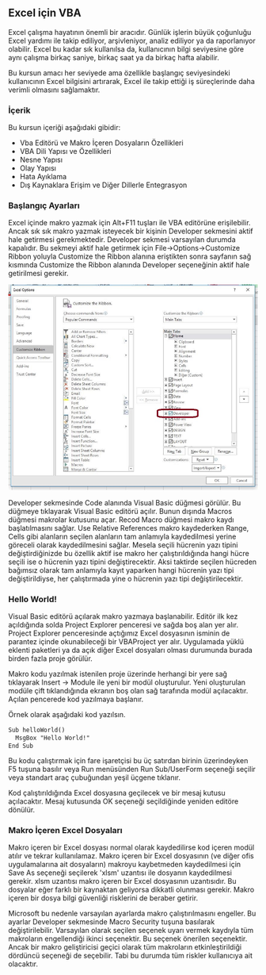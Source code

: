 ## Excel için VBA

Excel çalışma hayatının önemli bir aracıdır. Günlük işlerin büyük çoğunluğu Excel yardımı ile takip ediliyor, arşivleniyor, analiz ediliyor ya da raporlanıyor olabilir. Excel bu kadar sık kullanılsa da, kullanıcının bilgi seviyesine göre aynı çalışma birkaç saniye, birkaç saat ya da birkaç hafta alabilir. 

Bu kursun amacı her seviyede ama özellikle başlangıç seviyesindeki kullanıcının Excel bilgisini artırarak, Excel ile takip ettiği iş süreçlerinde daha verimli olmasını sağlamaktır.

### İçerik

Bu kursun içeriği aşağıdaki gibidir:

- Vba Editörü ve Makro İçeren Dosyaların Özellikleri
- VBA Dili Yapısı ve Özellikleri
- Nesne Yapısı
- Olay Yapısı
- Hata Ayıklama
- Dış Kaynaklara Erişim ve Diğer Dillerle Entegrasyon

### Başlangıç Ayarları

Excel içinde makro yazmak için Alt+F11 tuşları ile VBA editörüne erişilebilir. Ancak sık sık makro yazmak isteyecek bir kişinin Developer sekmesini aktif hale getirmesi gerekmektedir.
Developer sekmesi varsayılan durumda kapalıdır. Bu sekmeyi aktif hale getirmek için File->Options->Customize Ribbon yoluyla Customize the Ribbon alanına eriştikten sonra sayfanın sağ kısmında Customize the Ribbon alanında Developer seçeneğinin aktif hale getirilmesi gerekir.

![Activate Developer Tab](/img/activate_developer_tab.jpg)

Developer sekmesinde Code alanında Visual Basic düğmesi görülür. Bu düğmeye tıklayarak Visual Basic editörü açılır. Bunun dışında Macros düğmesi makrolar kutusunu açar. Recod Macro düğmesi makro kaydı başlatılmasını sağlar. Use Relative References makro kaydederken Range, Cells gibi alanların seçilen alanların tam anlamıyla kaydedilmesi yerine göreceli olarak kaydedilmesini sağlar. Mesela seçili hücrenin yazı tipini değiştirdiğinizde bu özellik aktif ise makro her çalıştırıldığında hangi hücre seçili ise o hücrenin yazı tipini değiştirecektir. Aksi taktirde seçilen hücreden bağımsız olarak tam anlamıyla kayıt yaparken hangi hücrenin yazı tipi değiştirildiyse, her çalıştırmada yine o hücrenin yazı tipi değiştirilecektir.

### Hello World!

Visual Basic editörü açılarak makro yazmaya başlanabilir. Editör ilk kez açıldığında solda Project Explorer penceresi ve sağda boş alan yer alır. Project Explorer penceresinde açtığımız Excel dosyasının isminin de parantez içinde okunabileceği bir VBAProject yer alır. Uygulamada yüklü eklenti paketleri ya da açık diğer Excel dosyaları olması durumunda burada  birden fazla proje görülür.  

Makro kodu yazılmak istenilen proje üzerinde herhangi bir yere sağ tıklayarak Insert -> Module ile yeni bir modül oluşturulur. Yeni oluşturulan modüle çift tıklandığında ekranın boş olan sağ tarafında modül açılacaktır. Açılan pencerede kod yazılmaya başlanır.

Örnek olarak aşağıdaki kod yazılsın.

```VBA
Sub helloWorld()
  MsgBox "Hello World!"
End Sub
```

Bu kodu çalıştırmak için fare işaretçisi bu üç satırdan birinin üzerindeyken F5 tuşuna basılır veya Run menüsünden Run Sub/UserForm seçeneği seçilir veya standart araç çubuğundan yeşil üçgene tıklanır. 

Kod çalıştırıldığında Excel dosyasına geçilecek ve bir mesaj kutusu açılacaktır. Mesaj kutusunda OK seçeneği seçildiğinde yeniden editöre dönülür.

### Makro İçeren Excel Dosyaları

Makro içeren bir Excel dosyası normal olarak kaydedilirse kod içeren modül atılır ve tekrar kullanılamaz. Makro içeren bir Excel dosyasının (ve diğer ofis uygulamalarına ait dosyaların) makroyu kaybetmeden kaydedilmesi için Save As seçeneği seçilerek 'xlsm' uzantısı ile dosyanın kaydedilmesi gerekir. xlsm uzantısı makro içeren bir Excel dosyasının uzantısıdır. Bu dosyalar eğer farklı bir kaynaktan geliyorsa dikkatli olunması gerekir. Makro içeren bir dosya bilgi güvenliği risklerini de beraber getirir.

Microsoft bu nedenle varsayılan ayarlarda makro çalıştırılmasını engeller. Bu ayarlar Developer sekmesinde Macro Security tuşuna basılarak değiştirilebilir. Varsayılan olarak seçilen seçenek uyarı vermek kaydıyla tüm makroların engellendiği ikinci seçenektir. Bu seçenek önerilen seçenektir. Ancak bir makro geliştiricisi geçici olarak tüm makroların etkinleştirildiği dördüncü seçeneği de seçebilir. Tabi bu durumda tüm riskler kullanıcıya ait olacaktır.
